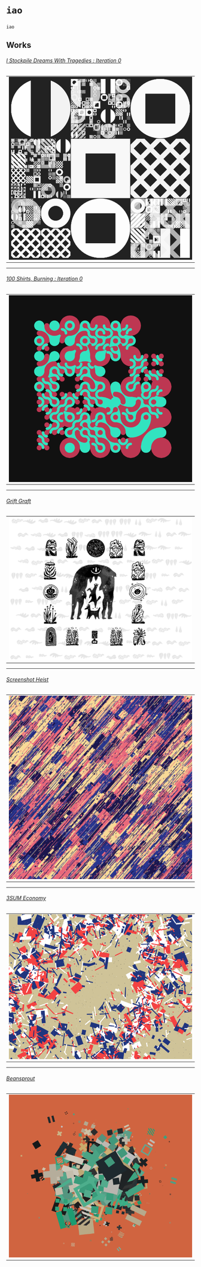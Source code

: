 # `iao`

`iao`

Works
---

###### [I Stockpile Dreams With Tragedies : Iteration 0](https://github.com/abetusk/iao/tree/main/i-stockpile-dreams-with-tragedies_iteration-0)

| |
|---|
| [![I Stockpile Dreams With Tragedies](img/stockpile-dream-tragedies_0.png)](https://github.com/abetusk/iao/tree/main/i-stockpile-dreams-with-tragedies_iteration-0) |

---

###### [100 Shirts, Burning : Iteration 0](https://github.com/abetusk/iao/tree/main/100-shirts-burning_iteration-0)

| |
|---|
| [![100 Shirts, Burning : Iteration 0](img/100shirts_0.png)](https://github.com/abetusk/iao/tree/main/100-shirts-burning_iteration-0) |

---

###### [Grift Graft](https://github.com/abetusk/iao/tree/main/grift-graft)

| |
|---|
| [![Grift Graft](img/grift_graft_preview.png)](https://github.com/abetusk/iao/tree/main/grift-graft) |

---

###### [Screenshot Heist](https://github.com/abetusk/iao/tree/main/screenshot-heist)

| |
|---|
| [![Screenshot Heist](img/screenshot_heist.png)](https://github.com/abetusk/iao/tree/main/screenshot-heist) |

---

###### [3SUM Economy](https://github.com/abetusk/iao/tree/main/3sum-economy)

| |
|---|
| [![3SUM Economy](img/3sum_economy.png)](https://github.com/abetusk/iao/tree/main/3sum-economy) |

---

###### [Beansprout](https://github.com/abetusk/iao/tree/main/beansprout)

| |
|---|
| [![beansprout](img/beansprout.png)](https://github.com/abetusk/iao/tree/main/beansprout) |
